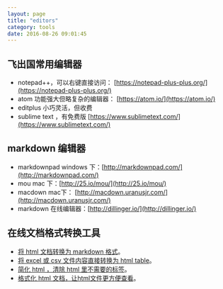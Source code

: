 ```yaml
---
layout: page
title: "editors"
category: tools
date: 2016-08-26 09:01:45
---
```


## 飞出国常用编辑器

- notepad++，可以右键直接访问： [https://notepad-plus-plus.org/](https://notepad-plus-plus.org/)
- atom 功能强大但略复杂的编辑器： [https://atom.io/](https://atom.io/)
- editplus 小巧灵活，但收费
- sublime text ，有免费版 [https://www.sublimetext.com/](https://www.sublimetext.com/)

## markdown 编辑器

- markdownpad windows 下：[http://markdownpad.com/](http://markdownpad.com/)
- mou mac 下：[http://25.io/mou/](http://25.io/mou/)
- macdown mac下： [http://macdown.uranusjr.com/](http://macdown.uranusjr.com/)
- markdown 在线编辑器：[http://dillinger.io/](http://dillinger.io/)

## 在线文档格式转换工具

- [将 html 文档转换为 markdown 格式](https://domchristie.github.io/to-markdown/)。
- [将 excel 或 csv 文件内容直接转换为 html table](http://www.convertcsv.com/csv-to-html.htm)。
- [简化 html ，清除 html 里不需要的标签](http://www.seabreezecomputers.com/htmlstripper/)。
- [格式化 html 文档，让html文件更方便查看](http://www.freeformatter.com/html-formatter.html)。